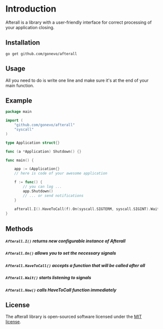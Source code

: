 # Introduction

Afterall is a library with a user-friendly interface for correct processing of your application closing.

## Installation

```shell
go get github.com/gonevo/afterall
```

## Usage
All you need to do is write one line and make sure it's at the end of your main function.

## Example

```go
package main

import (
	"github.com/gonevo/afterall"
	"syscall"
)

type Application struct{}

func (a *Application) Shutdown() {}

func main() {

	app := &Application{}
	// here is code of your awesome application

	f := func() {
		// you can log ...
		app.Shutdown()
		// ... or send notifications
	}
	
	afterall.I().HaveToCall(f).On(syscall.SIGTERM, syscall.SIGINT).Wait()
}
```

## Methods

##### `Afterall.I()` returns new configurable instance of Afterall
##### `Afterall.On()` allows you to set the necessary signals
##### `Afterall.HaveToCall()` accepts a function that will be called after all
##### `Afterall.Wait()` starts listening to signals
##### `Afterall.Now()` calls HaveToCall function immediately

## License

The afterall library is open-sourced software licensed under the [MIT license](https://opensource.org/licenses/MIT).
